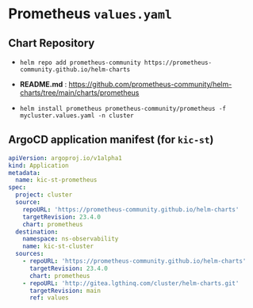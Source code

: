 # Prometheus `values.yaml`

## Chart Repository

- `helm repo add prometheus-community https://prometheus-community.github.io/helm-charts`
- **README.md** : <https://github.com/prometheus-community/helm-charts/tree/main/charts/prometheus>

- `helm install prometheus prometheus-community/prometheus -f mycluster.values.yaml -n cluster`


## ArgoCD application manifest (for `kic-st`)

```yaml
apiVersion: argoproj.io/v1alpha1
kind: Application
metadata:
  name: kic-st-prometheus
spec:
  project: cluster
  source:
    repoURL: 'https://prometheus-community.github.io/helm-charts'
    targetRevision: 23.4.0
    chart: prometheus
  destination:
    namespace: ns-observability
    name: kic-st-cluster
  sources:
    - repoURL: 'https://prometheus-community.github.io/helm-charts'
      targetRevision: 23.4.0
      chart: prometheus
    - repoURL: 'http://gitea.lgthinq.com/cluster/helm-charts.git'
      targetRevision: main
      ref: values
```